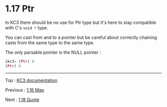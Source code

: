 # 1.17 Ptr

In KC3 there should be no use for Ptr type but it's here to stay
compatible with C's `void *` type.

You can cast from and to a pointer but be careful about correctly
chaining casts from the same type to the same type.

The only parsable pointer is the NULL pointer :

```elixir
ikc3> (Ptr) 0
(Ptr) 0
```

---

Top : [KC3 documentation](../)

Previous : [1.16 Map](1.16_Map)

Next : [1.18 Quote](1.18_Quote)
